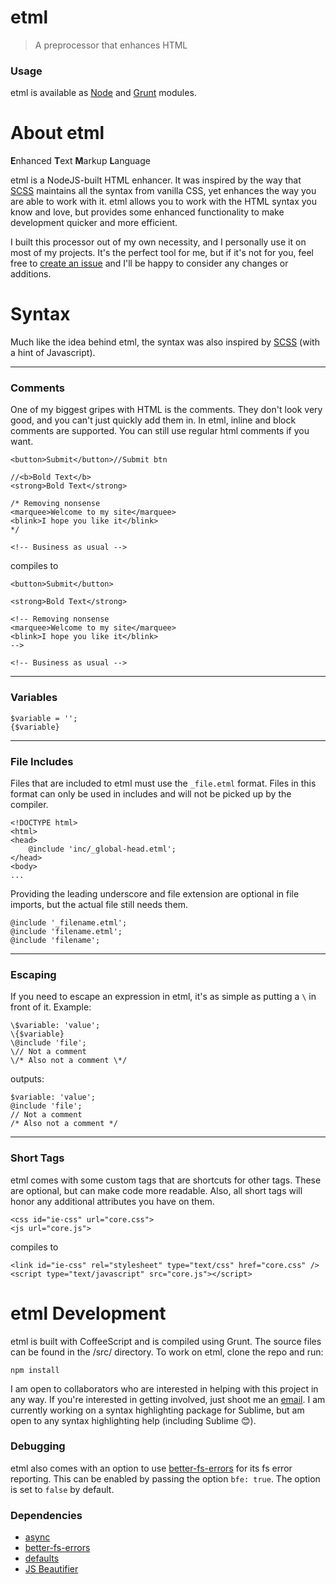 etml
===

> A preprocessor that enhances HTML

### Usage

etml is available as [Node](https://github.com/chrisdothtml/node-etml) and [Grunt](https://github.com/chrisdothtml/grunt-etml) modules.

About etml
===

**E**nhanced **T**ext **M**arkup **L**anguage

etml is a NodeJS-built HTML enhancer. It was inspired by the way that [SCSS](http://sass-lang.com/documentation/file.SCSS_FOR_SASS_USERS.html) maintains all the syntax from vanilla CSS, yet enhances the way you are able to work with it. etml allows you to work with the HTML syntax you know and love, but provides some enhanced functionality to make development quicker and more efficient.

I built this processor out of my own necessity, and I personally use it on most of my projects. It's the perfect tool for me, but if it's not for you, feel free to [create an issue](https://github.com/chrisdothtml/etml-api/issues) and I'll be happy to consider any changes or additions.

Syntax
===

Much like the idea behind etml, the syntax was also inspired by [SCSS](http://sass-lang.com/documentation/file.SCSS_FOR_SASS_USERS.html) (with a hint of Javascript).

---

### Comments

One of my biggest gripes with HTML is the comments. They don't look very good, and you can't just quickly add them in. In etml, inline and block comments are supported. You can still use regular html comments if you want.

````
<button>Submit</button>//Submit btn

//<b>Bold Text</b>
<strong>Bold Text</strong>

/* Removing nonsense
<marquee>Welcome to my site</marquee>
<blink>I hope you like it</blink>
*/

<!-- Business as usual -->
````

compiles to

````
<button>Submit</button>

<strong>Bold Text</strong>

<!-- Removing nonsense
<marquee>Welcome to my site</marquee>
<blink>I hope you like it</blink>
-->

<!-- Business as usual -->
````

---

### Variables

````
$variable = '';
{$variable}
````

---

### File Includes

Files that are included to etml must use the `_file.etml` format. Files in this format can only be used in includes and will not be picked up by the compiler.

````
<!DOCTYPE html>
<html>
<head>
	@include 'inc/_global-head.etml';
</head>
<body>
...
````

Providing the leading underscore and file extension are optional in file imports, but the actual file still needs them.

````
@include '_filename.etml';
@include 'filename.etml';
@include 'filename';
````
---

### Escaping

If you need to escape an expression in etml, it's as simple as putting a `\` in front of it. Example:

````
\$variable: 'value';
\{$variable}
\@include 'file';
\// Not a comment
\/* Also not a comment \*/
````

outputs:

````
$variable: 'value';
@include 'file';
// Not a comment
/* Also not a comment */
````

---

### Short Tags

etml comes with some custom tags that are shortcuts for other tags. These are optional, but can make code more readable. Also, all short tags will honor any additional attributes you have on them.

````
<css id="ie-css" url="core.css">
<js url="core.js">
````

compiles to

````
<link id="ie-css" rel="stylesheet" type="text/css" href="core.css" />
<script type="text/javascript" src="core.js"></script>
````

etml Development
===

etml is built with CoffeeScript and is compiled using Grunt. The source files can be found in the /src/ directory. To work on etml, clone the repo and run:

```
npm install
```

I am open to collaborators who are interested in helping with this project in any way. If you're interested in getting involved, just shoot me an [email](mailto:chris@deacy.io). I am currently working on a syntax highlighting package for Sublime, but am open to any syntax highlighting help (including Sublime :blush:).

### Debugging

etml also comes with an option to use [better-fs-errors](https://github.com/chrisdothtml/better-fs-errors) for its fs error reporting. This can be enabled by passing the option `bfe: true`. The option is set to `false` by default.

### Dependencies

- [async](https://github.com/caolan/async)
- [better-fs-errors](https://github.com/chrisdothtml/better-fs-errors)
- [defaults](https://github.com/tmpvar/defaults)
- [JS Beautifier](https://github.com/beautify-web/js-beautify)